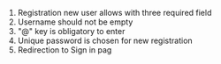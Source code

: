 1. Registration new user allows with three required field
2. Username should not be empty
3. "@" key is obligatory to enter
4. Unique password is chosen for new registration
5. Redirection to Sign in pag